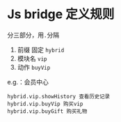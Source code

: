 # Js bridge 定义规则



分三部分，用`.`分隔

1. 前缀 固定 `hybrid`
2. 模块名 `vip`
3. 动作 `buyVip`

e.g.：会员中心

```
hybrid.vip.showHistory 查看历史记录
hybrid.vip.buyVip 购买vip
hybrid.vip.buyGift 购买礼物
```